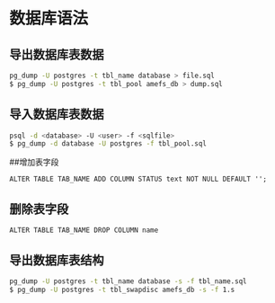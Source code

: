# 数据库语法

## 导出数据库表数据

```bash
pg_dump -U postgres -t tbl_name database > file.sql
$ pg_dump -U postgres -t tbl_pool amefs_db > dump.sql
```

## 导入数据库表数据

~~~bash
psql -d <database> -U <user> -f <sqlfile>
$ pg_dump -d database -U postgres -f tbl_pool.sql
~~~

##增加表字段

```mysql
ALTER TABLE TAB_NAME ADD COLUMN STATUS text NOT NULL DEFAULT '';
```

## 删除表字段

``` 
ALTER TABLE TAB_NAME DROP COLUMN name 
```



## 导出数据库表结构

```bash
pg_dump -U postgres -t tbl_name database -s -f tbl_name.sql
$ pg_dump -U postgres -t tbl_swapdisc amefs_db -s -f 1.s
```

